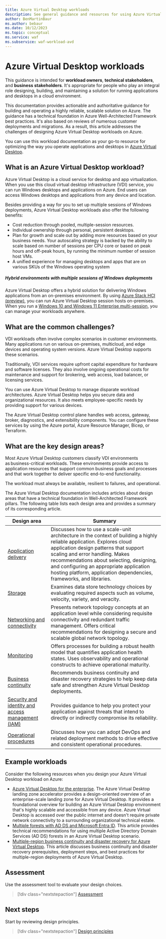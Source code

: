 ```yaml
---
title: Azure Virtual Desktop workloads
description: See general guidance and resources for using Azure Virtual Desktop to run Windows desktops and applications on Azure from any device or location.
author: BenMartinBaur
ms.author: bebaur
ms.date: 10/12/2023
ms.topic: conceptual
ms.service: waf
ms.subservice: waf-workload-avd
---
```


# Azure Virtual Desktop workloads

This guidance is intended for **workload owners**, **technical stakeholders**, and **business stakeholders**. It's appropriate for people who play an integral role designing, building, and maintaining a solution for running applications and desktops in a cloud environment.

This documentation provides actionable and authoritative guidance for building and operating a highly reliable, scalable solution on Azure. The guidance has a technical foundation in Azure Well-Architected Framework best practices. It's also based on reviews of numerous customer deployments and migrations. As a result, this article addresses the challenges of designing Azure Virtual Desktop workloads on Azure.

You can use this workload documentation as your go-to resource for optimizing the way you operate applications and desktops in [Azure Virtual Desktop](/azure/virtual-desktop/overview).

## What is an Azure Virtual Desktop workload?

Azure Virtual Desktop is a cloud service for desktop and app virtualization. When you use this cloud virtual desktop infrastructure (VDI) service, you can run Windows desktops and applications on Azure. End users can access Windows desktops and applications from any device and location.

Besides providing a way for you to set up multiple sessions of Windows deployments, Azure Virtual Desktop workloads also offer the following benefits:

- Cost reduction through pooled, multiple-session resources.
- Individual ownership through personal, persistent desktops.
- Plan for growth and scale out by adding more resources based on your business needs. Your autoscaling strategy is backed by the ability to scale based on number of sessions per CPU core or based on peak hours and off-peak hours, by running the minimum number of session host VMs.
- A unified experience for managing desktops and apps that are on various SKUs of the Windows operating system


##### Hybrid environments with multiple sessions of Windows deployments

Azure Virtual Desktop offers a hybrid solution for delivering Windows applications from an on-premises environment. By using [Azure Stack HCI (preview)](/azure/virtual-desktop/azure-stack-hci-overview), you can run Azure Virtual Desktop session hosts on-premises. When you run a [Windows 10 and Windows 11 Enterprise multi-session](/azure/virtual-desktop/windows-10-multisession-faq), you can manage your workloads anywhere.

## What are the common challenges?

VDI workloads often involve complex scenarios in customer environments. Many applications run on various on-premises, multicloud, and edge devices and operating system versions. Azure Virtual Desktop supports these scenarios.

Traditionally, VDI services require upfront capital expenditure for hardware and software licenses. They also involve ongoing operational costs for maintenance and support for brokering, web access, load balancer, or licensing services.

You can use Azure Virtual Desktop to manage disparate workload architectures. Azure Virtual Desktop helps you secure data and organizational resources. It also meets employee-specific needs by providing support for various devices.

The Azure Virtual Desktop control plane handles web access, gateway, broker, diagnostics, and extensibility components. You can configure these services by using the Azure portal, Azure Resource Manager, Bicep, or Terraform.

## What are the key design areas?

Most Azure Virtual Desktop customers classify VDI environments as business-critical workloads. These environments provide access to application resources that support common business goals and processes and that work together to deliver specific end-to-end functionality.

The workload must always be available, resilient to failures, and operational.

The Azure Virtual Desktop documentation includes articles about design areas that have a technical foundation in Well-Architected Framework pillars. The following table lists each design area and provides a summary of its corresponding article.

|Design area|Summary|
|---|---|
|[Application delivery](./application-delivery.md)| Discusses how to use a scale-unit architecture in the context of building a highly reliable application. Explores cloud application design patterns that support scaling and error handling. Makes recommendations about selecting, designing, and configuring an appropriate application hosting platform, application dependencies, frameworks, and libraries. |
|[Storage](./storage.md)| Examines data store technology choices by evaluating required aspects such as volume, velocity, variety, and veracity. |
|[Networking and connectivity](./networking.md)| Presents network topology concepts at an application level while considering requisite connectivity and redundant traffic management. Offers critical recommendations for designing a secure and scalable global network topology. |
|[Monitoring](./monitoring.md)| Offers processes for building a robust health model that quantifies application health states. Uses observability and operational constructs to achieve operational maturity. |
|[Business continuity](./business-continuity.md)| Recommends business continuity and disaster recovery strategies to help keep data safe and strengthen Azure Virtual Desktop deployments. |
|[Security and identity and access management (IAM)](./security.md)| Provides guidance to help you protect your application against threats that intend to directly or indirectly compromise its reliability. |
|[Operational procedures](./operations.md)| Discusses how you can adopt DevOps and related deployment methods to drive effective and consistent operational procedures. |

## Example workloads

Consider the following resources when you design your Azure Virtual Desktop workload on Azure:

- [Azure Virtual Desktop for the enterprise](/azure/architecture/example-scenario/wvd/windows-virtual-desktop). The Azure Virtual Desktop landing zone accelerator provides a design-oriented overview of an enterprise-scale landing zone for Azure Virtual Desktop. It provides a foundational overview for building an Azure Virtual Desktop environment that's highly scalable and accessible from any device. Azure Virtual Desktop is accessed over the public internet and doesn't require private network connectivity to a surrounding organizational technical estate.
- [Multiple forests with AD DS and Microsoft Entra ID](/azure/architecture/example-scenario/wvd/multi-forest). This article provides technical recommendations for using multiple Active Directory Domain Services (AD DS) forests in an Azure Virtual Desktop scenario.
- [Multiple-region business continuity and disaster recovery for Azure Virtual Desktop](/azure/architecture/example-scenario/wvd/azure-virtual-desktop-multi-region-bcdr). This article discusses business continuity and disaster recovery prerequisites, deployment steps, and best practices for multiple-region deployments of Azure Virtual Desktop.

## Assessment

Use the assessment tool to evaluate your design choices.

> [!div class="nextstepaction"]
> [Assessment](./assessment.md)

## Next steps

Start by reviewing design principles.

> [!div class="nextstepaction"]
> [Design principles](./design-principles.md)

